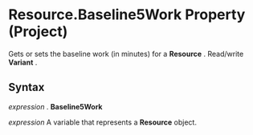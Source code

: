 
# Resource.Baseline5Work Property (Project)

Gets or sets the baseline work (in minutes) for a  **Resource** . Read/write **Variant** .


## Syntax

 _expression_ . **Baseline5Work**

 _expression_ A variable that represents a **Resource** object.

